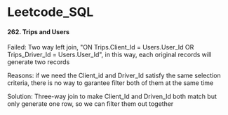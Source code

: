 # Leetcode_SQL

#### 262. Trips and Users
Failed: Two way left join, "ON Trips.Client_Id = Users.User_Id OR Trips_Driver_Id = Users.User_Id", in this way, each original records will generate two records 


Reasons: if we need the Client_id and Driver_Id satisfy the same selection criteria, there is no way to garantee filter both of them at the same time


Solution: Three-way join to make Client_Id and Driven_Id both match but only generate one row, so we can filter them out together
